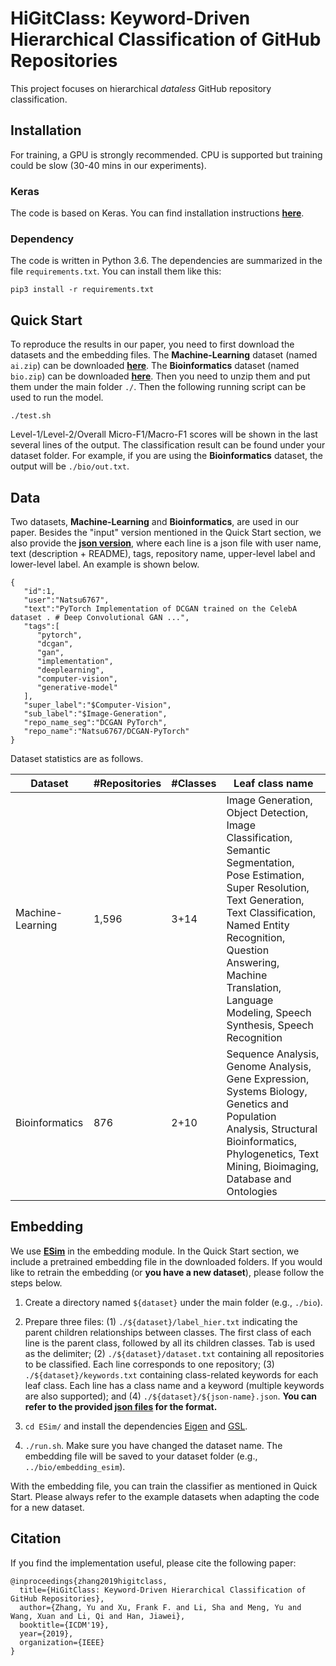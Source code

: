 # HiGitClass: Keyword-Driven Hierarchical Classification of GitHub Repositories
This project focuses on hierarchical _dataless_ GitHub repository classification.

## Installation
For training, a GPU is strongly recommended. CPU is supported but training could be slow (30-40 mins in our experiments).

### Keras
The code is based on Keras. You can find installation instructions [**here**](https://keras.io/#installation).

### Dependency
The code is written in Python 3.6. The dependencies are summarized in the file ```requirements.txt```. You can install them like this:

```
pip3 install -r requirements.txt
```

## Quick Start
To reproduce the results in our paper, you need to first download the datasets and the embedding files. The **Machine-Learning** dataset (named ```ai.zip```) can be downloaded [**here**](https://drive.google.com/file/d/1vyoSzsL3KwmRKd7mDpdWaCzcUVADdYHW/view?usp=sharing). The **Bioinformatics** dataset (named ```bio.zip```) can be downloaded [**here**](https://drive.google.com/file/d/1PpikOHSWQ61lO0sDsBnijwj56lOtmVlR/view?usp=sharing). Then you need to unzip them and put them under the main folder ```./```. Then the following running script can be used to run the model.

```
./test.sh
```

Level-1/Level-2/Overall Micro-F1/Macro-F1 scores will be shown in the last several lines of the output. The classification result can be found under your dataset folder. For example, if you are using the **Bioinformatics** dataset, the output will be ```./bio/out.txt```.

## Data
Two datasets, **Machine-Learning** and **Bioinformatics**, are used in our paper. Besides the "input" version mentioned in the Quick Start section, we also provide the [**json version**](https://drive.google.com/file/d/1C7V9Ww-ZaoWqaHdNR_fryXfEmZEowYXK/view?usp=sharing), where each line is a json file with user name, text (description + README), tags, repository name, upper-level label and lower-level label. An example is shown below.

```
{  
   "id":1,
   "user":"Natsu6767",
   "text":"PyTorch Implementation of DCGAN trained on the CelebA dataset . # Deep Convolutional GAN ...",
   "tags":[  
      "pytorch",
      "dcgan",
      "gan",
      "implementation",
      "deeplearning",
      "computer-vision",
      "generative-model"
   ],
   "super_label":"$Computer-Vision",
   "sub_label":"$Image-Generation",
   "repo_name_seg":"DCGAN PyTorch",
   "repo_name":"Natsu6767/DCGAN-PyTorch"
}
```

Dataset statistics are as follows.

|Dataset | #Repositories | #Classes | Leaf class name| 
| ------------- |-------------| -----| ---------- |
| Machine-Learning | 1,596 | 3+14 | Image Generation, Object Detection, Image Classification, Semantic Segmentation, Pose Estimation,  Super Resolution, Text Generation, Text Classification, Named Entity Recognition, Question Answering, Machine Translation, Language Modeling, Speech Synthesis, Speech Recognition|
| Bioinformatics | 876 | 2+10 | Sequence Analysis, Genome Analysis, Gene Expression, Systems Biology, Genetics and Population Analysis, Structural Bioinformatics, Phylogenetics, Text Mining, Bioimaging, Database and Ontologies|

## Embedding
We use [**ESim**](https://github.com/shangjingbo1226/ESim) in the embedding module. In the Quick Start section, we include a pretrained embedding file in the downloaded folders. If you would like to retrain the embedding (or **you have a new dataset**), please follow the steps below.

1. Create a directory named ```${dataset}``` under the main folder (e.g., ```./bio```).

2. Prepare three files: (1) ```./${dataset}/label_hier.txt``` indicating the parent children relationships between classes. The first class of each line is the parent class, followed by all its children classes. Tab is used as the delimiter; (2) ```./${dataset}/dataset.txt``` containing all repositories to be classified. Each line corresponds to one repository; (3) ```./${dataset}/keywords.txt``` containing class-related keywords for each leaf class. Each line has a class name and a keyword (multiple keywords are also supported); and (4) ```./${dataset}/${json-name}.json```. **You can refer to the provided [json files](https://drive.google.com/file/d/1C7V9Ww-ZaoWqaHdNR_fryXfEmZEowYXK/view?usp=sharing) for the format.**

3. ```cd ESim/``` and install the dependencies [Eigen](http://eigen.tuxfamily.org/index.php?title=Main_Page) and [GSL](https://www.gnu.org/software/gsl/).

4. ```./run.sh```. Make sure you have changed the dataset name. The embedding file will be saved to your dataset folder (e.g., ```../bio/embedding_esim```).

With the embedding file, you can train the classifier as mentioned in Quick Start.
Please always refer to the example datasets when adapting the code for a new dataset.

## Citation
If you find the implementation useful, please cite the following paper:
```
@inproceedings{zhang2019higitclass,
  title={HiGitClass: Keyword-Driven Hierarchical Classification of GitHub Repositories},
  author={Zhang, Yu and Xu, Frank F. and Li, Sha and Meng, Yu and Wang, Xuan and Li, Qi and Han, Jiawei},
  booktitle={ICDM'19},
  year={2019},
  organization={IEEE}
}
```

